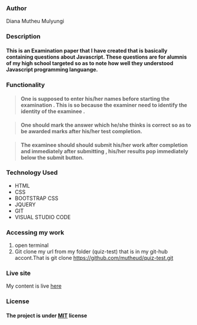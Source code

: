 ### Author
Diana Mutheu Mulyungi

### Description
#### This is an Examination paper that I have created  that is basically containing questions about Javascript. These questions are for alumnis of my high school targeted so as to note how well they understood Javascript programming languange.

### Functionality

 >#### One is supposed to enter his/her names before starting the examination . This is so because the examiner need to identify the identity of the examinee .

>#### One should mark the answer which he/she thinks is correct so as to be awarded marks after his/her test completion.

>#### The examinee should should submit his/her work after completion and immediately after submitting , his/her results pop immediately below the submit button.

### Technology Used
* HTML
* CSS
* BOOTSTRAP CSS
* JQUERY
* GIT 
* VISUAL STUDIO CODE

### Accessing my work
1. open terminal
2. Git clone my url from my folder (quiz-test) that is in  my git-hub accont.That is git clone https://github.com/mutheud/quiz-test.git

### Live site
 My content is live <a href="https://github.com/mutheud/quiz-test.git">here</a> 

### License
#### The project is under <a href ="quiz-test/LICENSE.md">MIT</a> license

